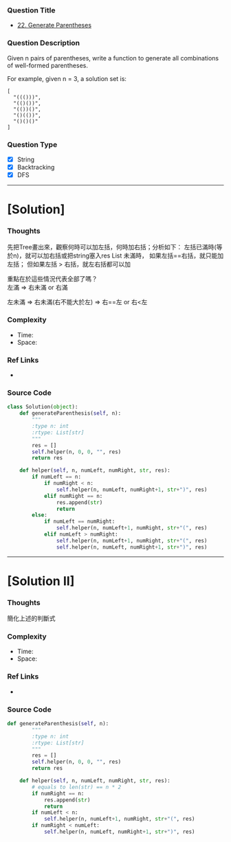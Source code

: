 ### Question Title
- [22. Generate Parentheses](https://leetcode.com/problems/generate-parentheses/)

### Question Description
Given n pairs of parentheses, write a function to generate all combinations of well-formed parentheses.

For example, given n = 3, a solution set is:

```
[
  "((()))",
  "(()())",
  "(())()",
  "()(())",
  "()()()"
]
```

### Question Type
- [x] String
- [x] Backtracking
- [x] DFS

---------------------------------------------------------------------------
# [Solution]


### Thoughts
先把Tree畫出來，觀察何時可以加左括，何時加右括；分析如下：
左括已滿時(等於n)，就可以加右括或把string塞入res List
未滿時，
如果左括==右括，就只能加左括；
但如果左括 > 右括，就左右括都可以加

重點在於這些情況代表全部了嗎？    
左滿 => 右未滿 or 右滿

左未滿 => 右未滿(右不能大於左) => 右==左 or 右<左

### Complexity
- Time:
- Space:


### Ref Links
-

### Source Code
```python
class Solution(object):
    def generateParenthesis(self, n):
        """
        :type n: int
        :rtype: List[str]
        """
        res = []
        self.helper(n, 0, 0, "", res)
        return res

    def helper(self, n, numLeft, numRight, str, res):
        if numLeft == n:
            if numRight < n:
                self.helper(n, numLeft, numRight+1, str+")", res)
            elif numRight == n:
                res.append(str)
                return
        else:
            if numLeft == numRight:
                self.helper(n, numLeft+1, numRight, str+"(", res)
            elif numLeft > numRight:
                self.helper(n, numLeft+1, numRight, str+"(", res)
                self.helper(n, numLeft, numRight+1, str+")", res)

```

---------------------------------------------------------------------------
# [Solution II]


### Thoughts
簡化上述的判斷式


### Complexity
- Time:
- Space:


### Ref Links
-

### Source Code
```python
def generateParenthesis(self, n):
        """
        :type n: int
        :rtype: List[str]
        """
        res = []
        self.helper(n, 0, 0, "", res)
        return res

    def helper(self, n, numLeft, numRight, str, res):
        # equals to len(str) == n * 2
        if numRight == n:
            res.append(str)
            return
        if numLeft < n:
            self.helper(n, numLeft+1, numRight, str+"(", res)
        if numRight < numLeft:
            self.helper(n, numLeft, numRight+1, str+")", res)

```
